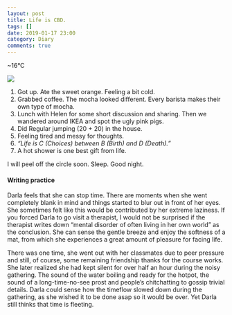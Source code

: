 ```yaml
---
layout: post
title: Life is CBD.
tags: []
date: 2019-01-17 23:00
category: Diary
comments: true
---
```


\~16°C

![](https://cdn-images-1.medium.com/max/600/1*IpaoCsoLj5KoJrxAPknTGw.jpeg)

1.  Got up. Ate the sweet orange. Feeling a bit cold.
2.  Grabbed coffee. The mocha looked different. Every barista makes
    their own type of mocha.
3.  Lunch with Helen for some short discussion and sharing. Then we
    wandered around IKEA and spot the ugly pink pigs.
4.  Did Regular jumping (20 + 20) in the house.
5.  Feeling tired and messy for thoughts.
6.  *“Life is C (Choices) between B (Birth) and D (Death).”*
7.  A hot shower is one best gift from life.

I will peel off the circle soon. Sleep. Good night.

#### Writing practice

Darla feels that she can stop time. There are moments when she went
completely blank in mind and things started to blur out in front of her
eyes. She sometimes felt like this would be contributed by her extreme
laziness. If you forced Darla to go visit a therapist, I would not be
surprised if the therapist writes down “mental disorder of often living
in her own world” as the conclusion. She can sense the gentle breeze and
enjoy the softness of a mat, from which she experiences a great amount
of pleasure for facing life.

There was one time, she went out with her classmates due to peer
pressure and still, of course, some remaining friendship thanks for the
course works. She later realized she had kept silent for over half an
hour during the noisy gathering. The sound of the water boiling and
ready for the hotpot, the sound of a long-time-no-see prost and people’s
chitchatting to gossip trivial details. Darla could sense how the
timeflow slowed down during the gathering, as she wished it to be done
asap so it would be over. Yet Darla still thinks that time is fleeting.